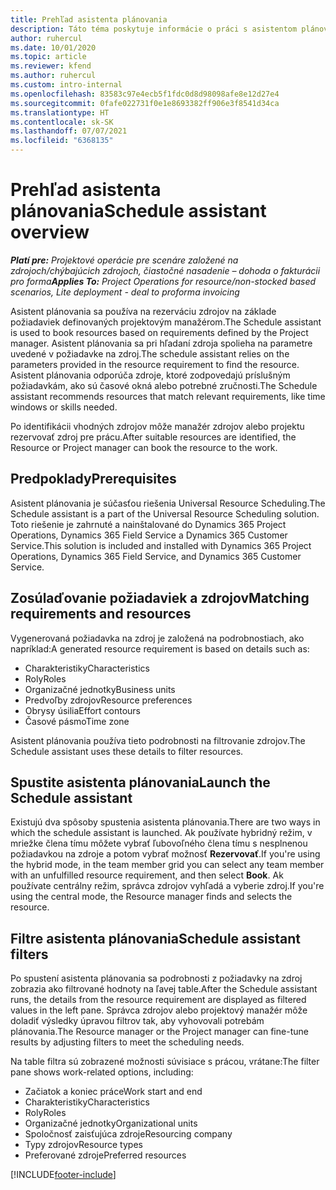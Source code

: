 ```yaml
---
title: Prehľad asistenta plánovania
description: Táto téma poskytuje informácie o práci s asistentom plánovania pri rezervácii zdrojov.
author: ruhercul
ms.date: 10/01/2020
ms.topic: article
ms.reviewer: kfend
ms.author: ruhercul
ms.custom: intro-internal
ms.openlocfilehash: 83583c97e4ecb5f1fdc0d8d98098afe8e12d27e4
ms.sourcegitcommit: 0fafe022731f0e1e8693382ff906e3f8541d34ca
ms.translationtype: HT
ms.contentlocale: sk-SK
ms.lasthandoff: 07/07/2021
ms.locfileid: "6368135"
---
```

# <a name="schedule-assistant-overview"></a><span data-ttu-id="445a2-103">Prehľad asistenta plánovania</span><span class="sxs-lookup"><span data-stu-id="445a2-103">Schedule assistant overview</span></span>

<span data-ttu-id="445a2-104">_**Platí pre:** Projektové operácie pre scenáre založené na zdrojoch/chýbajúcich zdrojoch, čiastočné nasadenie – dohoda o fakturácii pro forma_</span><span class="sxs-lookup"><span data-stu-id="445a2-104">_**Applies To:** Project Operations for resource/non-stocked based scenarios, Lite deployment - deal to proforma invoicing_</span></span>

<span data-ttu-id="445a2-105">Asistent plánovania sa používa na rezerváciu zdrojov na základe požiadaviek definovaných projektovým manažérom.</span><span class="sxs-lookup"><span data-stu-id="445a2-105">The Schedule assistant is used to book resources based on requirements defined by the Project manager.</span></span> <span data-ttu-id="445a2-106">Asistent plánovania sa pri hľadaní zdroja spolieha na parametre uvedené v požiadavke na zdroj.</span><span class="sxs-lookup"><span data-stu-id="445a2-106">The schedule assistant relies on the parameters provided in the resource requirement to find the resource.</span></span> <span data-ttu-id="445a2-107">Asistent plánovania odporúča zdroje, ktoré zodpovedajú príslušným požiadavkám, ako sú časové okná alebo potrebné zručnosti.</span><span class="sxs-lookup"><span data-stu-id="445a2-107">The Schedule assistant recommends resources that match relevant requirements, like time windows or skills needed.</span></span>

<span data-ttu-id="445a2-108">Po identifikácii vhodných zdrojov môže manažér zdrojov alebo projektu rezervovať zdroj pre prácu.</span><span class="sxs-lookup"><span data-stu-id="445a2-108">After suitable resources are identified, the Resource or Project manager can book the resource to the work.</span></span>

## <a name="prerequisites"></a><span data-ttu-id="445a2-109">Predpoklady</span><span class="sxs-lookup"><span data-stu-id="445a2-109">Prerequisites</span></span>

<span data-ttu-id="445a2-110">Asistent plánovania je súčasťou riešenia Universal Resource Scheduling.</span><span class="sxs-lookup"><span data-stu-id="445a2-110">The Schedule assistant is a part of the Universal Resource Scheduling solution.</span></span> <span data-ttu-id="445a2-111">Toto riešenie je zahrnuté a nainštalované do Dynamics 365 Project Operations, Dynamics 365 Field Service a Dynamics 365 Customer Service.</span><span class="sxs-lookup"><span data-stu-id="445a2-111">This solution is included and installed with Dynamics 365 Project Operations, Dynamics 365 Field Service, and Dynamics 365 Customer Service.</span></span>

## <a name="matching-requirements-and-resources"></a><span data-ttu-id="445a2-112">Zosúlaďovanie požiadaviek a zdrojov</span><span class="sxs-lookup"><span data-stu-id="445a2-112">Matching requirements and resources</span></span>

<span data-ttu-id="445a2-113">Vygenerovaná požiadavka na zdroj je založená na podrobnostiach, ako napríklad:</span><span class="sxs-lookup"><span data-stu-id="445a2-113">A generated resource requirement is based on details such as:</span></span>

-   <span data-ttu-id="445a2-114">Charakteristiky</span><span class="sxs-lookup"><span data-stu-id="445a2-114">Characteristics</span></span>
-   <span data-ttu-id="445a2-115">Roly</span><span class="sxs-lookup"><span data-stu-id="445a2-115">Roles</span></span>
-   <span data-ttu-id="445a2-116">Organizačné jednotky</span><span class="sxs-lookup"><span data-stu-id="445a2-116">Business units</span></span>
-   <span data-ttu-id="445a2-117">Predvoľby zdrojov</span><span class="sxs-lookup"><span data-stu-id="445a2-117">Resource preferences</span></span>
-   <span data-ttu-id="445a2-118">Obrysy úsilia</span><span class="sxs-lookup"><span data-stu-id="445a2-118">Effort contours</span></span>
-   <span data-ttu-id="445a2-119">Časové pásmo</span><span class="sxs-lookup"><span data-stu-id="445a2-119">Time zone</span></span>

<span data-ttu-id="445a2-120">Asistent plánovania používa tieto podrobnosti na filtrovanie zdrojov.</span><span class="sxs-lookup"><span data-stu-id="445a2-120">The Schedule assistant uses these details to filter resources.</span></span>

## <a name="launch-the-schedule-assistant"></a><span data-ttu-id="445a2-121">Spustite asistenta plánovania</span><span class="sxs-lookup"><span data-stu-id="445a2-121">Launch the Schedule assistant</span></span>

<span data-ttu-id="445a2-122">Existujú dva spôsoby spustenia asistenta plánovania.</span><span class="sxs-lookup"><span data-stu-id="445a2-122">There are two ways in which the schedule assistant is launched.</span></span> <span data-ttu-id="445a2-123">Ak používate hybridný režim, v mriežke člena tímu môžete vybrať ľubovoľného člena tímu s nesplnenou požiadavkou na zdroje a potom vybrať možnosť **Rezervovať**.</span><span class="sxs-lookup"><span data-stu-id="445a2-123">If you're using the hybrid mode, in the team member grid you can select any team member with an unfulfilled resource requirement, and then select **Book**.</span></span> <span data-ttu-id="445a2-124">Ak používate centrálny režim, správca zdrojov vyhľadá a vyberie zdroj.</span><span class="sxs-lookup"><span data-stu-id="445a2-124">If you're using the central mode, the Resource manager finds and selects the resource.</span></span>

## <a name="schedule-assistant-filters"></a><span data-ttu-id="445a2-125">Filtre asistenta plánovania</span><span class="sxs-lookup"><span data-stu-id="445a2-125">Schedule assistant filters</span></span>

<span data-ttu-id="445a2-126">Po spustení asistenta plánovania sa podrobnosti z požiadavky na zdroj zobrazia ako filtrované hodnoty na ľavej table.</span><span class="sxs-lookup"><span data-stu-id="445a2-126">After the Schedule assistant runs, the details from the resource requirement are displayed as filtered values in the left pane.</span></span> <span data-ttu-id="445a2-127">Správca zdrojov alebo projektový manažér môže doladiť výsledky úpravou filtrov tak, aby vyhovovali potrebám plánovania.</span><span class="sxs-lookup"><span data-stu-id="445a2-127">The Resource manager or the Project manager can fine-tune results by adjusting filters to meet the scheduling needs.</span></span>

<span data-ttu-id="445a2-128">Na table filtra sú zobrazené možnosti súvisiace s prácou, vrátane:</span><span class="sxs-lookup"><span data-stu-id="445a2-128">The filter pane shows work-related options, including:</span></span>

-   <span data-ttu-id="445a2-129">Začiatok a koniec práce</span><span class="sxs-lookup"><span data-stu-id="445a2-129">Work start and end</span></span>
-   <span data-ttu-id="445a2-130">Charakteristiky</span><span class="sxs-lookup"><span data-stu-id="445a2-130">Characteristics</span></span>
-   <span data-ttu-id="445a2-131">Roly</span><span class="sxs-lookup"><span data-stu-id="445a2-131">Roles</span></span>
-   <span data-ttu-id="445a2-132">Organizačné jednotky</span><span class="sxs-lookup"><span data-stu-id="445a2-132">Organizational units</span></span>
-   <span data-ttu-id="445a2-133">Spoločnosť zaisťujúca zdroje</span><span class="sxs-lookup"><span data-stu-id="445a2-133">Resourcing company</span></span>
-   <span data-ttu-id="445a2-134">Typy zdrojov</span><span class="sxs-lookup"><span data-stu-id="445a2-134">Resource types</span></span>
-   <span data-ttu-id="445a2-135">Preferované zdroje</span><span class="sxs-lookup"><span data-stu-id="445a2-135">Preferred resources</span></span>


[!INCLUDE[footer-include](../includes/footer-banner.md)]